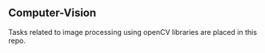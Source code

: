 ## Computer-Vision
Tasks related to image processing using openCV libraries are placed in this repo. 
